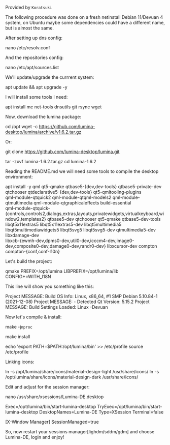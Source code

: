 Provided by `Koratsuki`

The following procedure was done on a fresh netinstall Debian 11/Devuan 4 system, on Ubuntu maybe some dependencies could have a different name, but is almost the same.

After setting up dns config:

nano /etc/resolv.conf

And the repositories config:

nano /etc/apt/sources.list

We'll update/upgrade the currrent system:

apt update && apt upgrade -y

I will install some tools I need:

apt install mc net-tools dnsutils git rsync wget

Now, download the lumina package:

cd /opt
wget -c https://github.com/lumina-desktop/lumina/archive/v1.6.2.tar.gz

Or:

git clone https://github.com/lumina-desktop/lumina.git

tar -zxvf lumina-1.6.2.tar.gz
cd lumina-1.6.2

Reading the README.md we will need some tools to compile the desktop environment:

apt install -y qml qt5-qmake qtbase5-{dev,dev-tools} qtbase5-private-dev qtchooser qtdeclarative5-{dev,dev-tools} qt5-qmltooling-plugins \
 qml-module-qtquick2 qml-module-qtqml-models2 qml-module-qtmultimedia qml-module-qtgraphicaleffects build-essential \
 qml-module-qtquick-{controls,controls2,dialogs,extras,layouts,privatewidgets,virtualkeyboard,window2,templates2} qtbase5-dev qtchooser qt5-qmake qtbase5-dev-tools \
 libqt5x11extras5 libqt5x11extras5-dev libqt5multimedia5 libqt5multimediawidgets5 libqt5svg5 libqt5svg5-dev qtmultimedia5-dev libxdamage-dev \
 libxcb-{ewmh-dev,dpms0-dev,util0-dev,icccm4-dev,image0-dev,composite0-dev,damage0-dev,randr0-dev} libxcursor-dev compton compton-{conf,conf-l10n}

Let's build the project:

qmake PREFIX=/opt/lumina LIBPREFIX=/opt/lumina/lib CONFIG+=WITH_I18N

This line will show you something like this:

Project MESSAGE: Build OS Info: Linux, x86_64, #1 SMP Debian 5.10.84-1 (2021-12-08)
Project MESSAGE:  - Detected Qt Version: 5.15.2
Project MESSAGE: Build Settings Loaded: Linux -Devuan
 
Now let's compile & install:

make -j`nproc`

make install

echo 'export PATH=$PATH:/opt/lumina/bin' >> /etc/profile
source /etc/profile

Linking icons:

ln -s /opt/lumina/share/icons/material-design-light /usr/share/icons/
ln -s /opt/lumina/share/icons/material-design-dark /usr/share/icons/

Edit and adjust for the session manager:

nano /usr/share/xsessions/Lumina-DE.desktop

Exec=/opt/lumina/bin/start-lumina-desktop
TryExec=/opt/lumina/bin/start-lumina-desktop
DesktopNames=Lumina-DE
Type=XSession
Terminal=false

[X-Window Manager]
SessionManaged=true

So, now restart your sessions manager[lighdm/sddm/gdm] and choose Lumina-DE, login and enjoy!

